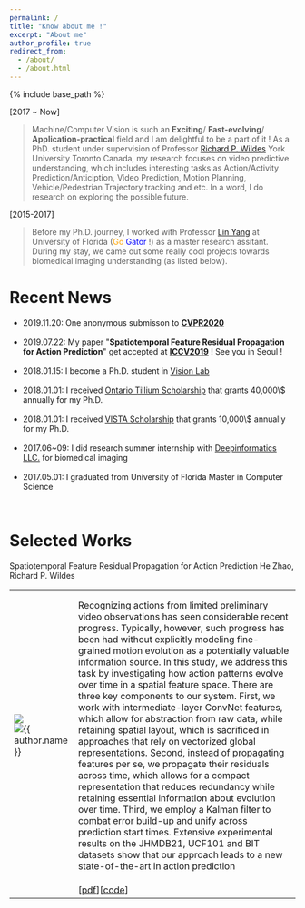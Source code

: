 ```yaml
---
permalink: /
title: "Know about me !"
excerpt: "About me"
author_profile: true
redirect_from: 
  - /about/
  - /about.html
---
```

{% include base_path %}

[2017 ~ Now]
> Machine/Computer Vision is such an <b>Exciting</b>/ <b>Fast-evolving</b>/ <b>Application-practical</b> field and I am delightful to be a part of it ! As a PhD. student under supervision of Professor <a href="http://www.cse.yorku.ca/~wildes/">Richard P. Wildes</a> York University Toronto Canada, my research focuses on video predictive understanding, which includes interesting tasks as Action/Activity Prediction/Anticiption, Video Prediction, Motion Planning, Vehicle/Pedestrian Trajectory tracking and etc. In a word, I do research on exploring the possible future.

[2015-2017]
> Before my Ph.D. journey, I worked with Professor <a href='https://www.bme.ufl.edu/labs/yang/'> Lin Yang</a> at University of Florida (<font color='orange'>Go</font> <font color='blue'>Gator</font> !) as a master research assitant. During my stay, we came out some really cool projects towards biomedical imaging understanding (as listed below). 

# Recent News
<div id='list_scroll'>
    <nav>
        <ul>
            <li> 2019.11.20: One anonymous submisson to <a href='http://openaccess.thecvf.com/ICCV2019.py'><b>CVPR2020</b></a></li>
            <br />
            <li> 2019.07.22: My paper "<b>Spatiotemporal Feature Residual Propagation for Action Prediction</b>" get accepted at <a href='http://openaccess.thecvf.com/ICCV2019.py'><b>ICCV2019</b></a> ! See you in Seoul ! </li>
            <br />
            <li> 2018.01.15: I become a Ph.D. student in <a href='http://vision.eecs.yorku.ca/main/'>Vision Lab</a> </li>
            <br />
            <li> 2018.01.01: I received <a href='https://gradstudies.yorku.ca/current-students/student-finances/funding-awards/ots/'>Ontario Tillium Scholarship</a> that grants 40,000\$ annually for my Ph.D. </li>
            <br />
            <li> 2018.01.01: I received <a href='https://vista.info.yorku.ca/opportunities/doctoral-scholarships/'>VISTA Scholarship</a> that grants 10,000\$ annually for my Ph.D. </li>
            <br />
            <li> 2017.06~09: I did research summer internship with <a href='http://deepinformatics.com.cn/'>Deepinformatics LLC.</a> for biomedical imaging </li>
            <br />
            <li> 2017.05.01: I graduated from University of Florida Master in Computer Science</li>
        </ul>
    </nav>
</div>
<br />

# Selected Works
<table style='background-color:transparent'>
    <tbody>
        <tr>
            Spatiotemporal Feature Residual Propagation for Action Prediction
        </tr>
        <tr>
            He Zhao, Richard P. Wildes
        </tr>
        <tr>
            <td>
                <img src="https://JoeHEZHAO.github.io/images/profile.png">
                <img src="{{ selectwork.ICCV2019 | prepend: "/images/" | prepend: base_path }}" alt="{{ author.name }}">
            </td>
            <td>
                <p>
                Recognizing actions from limited preliminary video observations
                has seen considerable recent progress. Typically,
                however, such progress has been had without explicitly
                modeling fine-grained motion evolution as a potentially
                valuable information source. In this study, we address this
                task by investigating how action patterns evolve over time in 
                a spatial feature space. There are three key components to 
                our system. First, we work with intermediate-layer ConvNet 
                features, which allow for abstraction from raw data, while 
                retaining spatial layout, which is sacrificed in approaches 
                that rely on vectorized global representations. Second, instead 
                of propagating features per se, we propagate their 
                residuals across time, which allows for a compact representation 
                that reduces redundancy while retaining essential 
                information about evolution over time. Third, we employ a 
                Kalman filter to combat error build-up and unify across prediction 
                start times. Extensive experimental results on the JHMDB21, UCF101 and BIT datasets show that our approach leads to a new state-of-the-art in action prediction
                </p>
            </td>
        </tr>
        <tr>
            <td> </td>
            <td>
                [<a href='http://openaccess.thecvf.com/content_ICCV_2019/papers/Zhao_Spatiotemporal_Feature_Residual_Propagation_for_Action_Prediction_ICCV_2019_paper.pdf'>pdf</a>][<a href='JoeHEZHAO.github'>code</a>]
            </td>
        </tr>
    </tbody>
</table>
